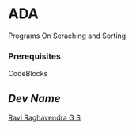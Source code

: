 # ADA

Programs On Seraching and Sorting.

### Prerequisites

CodeBlocks

## *Dev Name*

[Ravi Raghavendra G S](https://github.com/Ravi191203)
